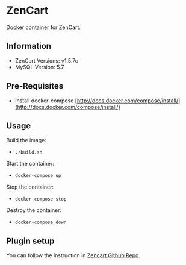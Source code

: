 ZenCart
============

Docker container for ZenCart.

## Information
- ZenCart Versions: v1.5.7c
- MySQL Version: 5.7

## Pre-Requisites

- install docker-compose [http://docs.docker.com/compose/install/](http://docs.docker.com/compose/install/)

## Usage

Build the image:

- ```./build.sh```

Start the container:

- ```docker-compose up```

Stop the container:

- ```docker-compose stop```

Destroy the container:

- ```docker-compose down```

## Plugin setup
You can follow the instruction in [Zencart Github Repo](https://github.com/tawk/tawk-zencart).
